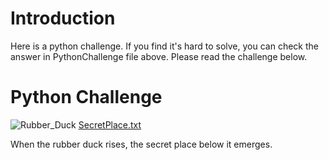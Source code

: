 Introduction
============
Here is a python challenge. If you find it's hard to solve, you can check the answer in PythonChallenge file above. Please read the challenge below.

Python Challenge
================
![Rubber_Duck](https://user-images.githubusercontent.com/91842476/158788301-aae1bca7-ff6f-4a1f-b5b1-b63718c9bf15.jpeg)
[SecretPlace.txt](https://github.com/HarryWuuuuu/Codeing_Two_Advanced_Frameworks/files/8283794/SecretPlace.txt)

When the rubber duck rises, the secret place below it emerges.
